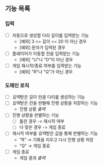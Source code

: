 ## 기능 목록

### 입력

- [ ] 자동으로 생성할 다리 길이를 입력받는 기능
    - [예외] 3 <= 길이 <= 20 이 아닌 경우
    - [예외] 문자가 입력된 경우
- [ ] 플레이어가 이동할 칸을 입력받는 기능
    - [예외] "U"나 "D"이 아닌 경우
- [ ] 게임 재시작/종료 여부를 입력받는 기능
    - [예외] "R"나 "Q"가 아닌 경우


### 도메인 로직

- [ ] *입력*받은 길이 만큼 다리를 생성하는 기능
- [ ] *입력*받은 칸을 판별해 진행 상황을 저장하는 기능
    - 진행 상황 *출력*
- [ ] 진행 상황을 판별하는 기능
    - [ ] 틀린 경우 -> 재시작 여부
    - [ ] 다 맞은 경우 -> 게임 종료
- [ ] 재시작 여부를 *입력*받은 값을 통해 판별하는 기능
    - "R" -> 기록을 지우고 다시 진행 상황 저장
    - "Q" -> 게임 종료
- [ ] 게임 종료
    - 게임 결과 *출력*
